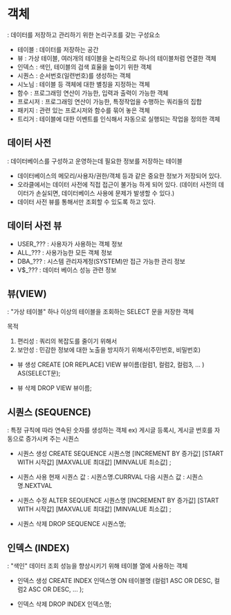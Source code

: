 
# 객체
: 데이터를 저장하고 관리하기 위한 논리구조를 갖는 구성요소
- 테이블     : 데이터를 저장하는 공간
- 뷰         : 가상 테이블,
              여러개의 테이블을 논리적으로 하나의 테이블처럼 연결한 객체
- 인덱스     : 색인, 테이블의 검색 효율을 높이기 위한 객체
- 시퀀스     : 순서번호(일련번호)를 생성하는 객체
- 시노님     : 테이블 등 객체에 대한 별칭을 지정하는 객체
- 함수       : 프로그래밍 연산이 가능한, 입력과 출력이 가능한 객체
- 프로시저   : 프로그래밍 연산이 가능한, 특정작업을 수행하는 쿼리들의 집합
- 패키지     : 관련 있는 프로시저와 함수를 묶어 놓은 객체
- 트리거     : 테이블에 대한 이벤트를 인식해서 자동으로 실행되는 작업을 정의한 객체


## 데이터 사전
: 데이터베이스를 구성하고 운영하는데 필요한 정보를 저장하는 테이블
  - 데이터베이스의 메모리/사용자/권한/객체 등과 같은 중요한 정보가 저장되어 있다.
  - 오라클에서는 데이터 사전에 직접 접근이 불가능 하게 되어 있다.
  (데이터 사전의 데이터가 손실되면, 데이터베이스 사용에 문제가 발생할 수 있다.)
  - 데이터 사전 뷰를 통해서만 조회할 수 있도록 하고 있다.

## 데이터 사전 뷰
- USER_???      : 사용자가 사용하는 객체 정보
- ALL_???       : 사용가능한 모든 객체 정보
- DBA_???       : 시스템 관리자계정(SYSTEM)만 접근 가능한 관리 정보
- V$_???        : 데이터 베이스 성능 관련 정보

## 뷰(VIEW)
: "가상 테이블"
  하나 이상의 테이블을 조회하는 SELECT 문을 저장한 객체

목적
1. 편리성       : 쿼리의 복잡도를 줄이기 위해서
2. 보안성       : 민감한 정보에 대한 노출을 방지하기 위해서(주민번호, 비밀번호)

- 뷰 생성
  CREATE [OR REPLACE] VIEW 뷰이름(컬럼1, 컬럼2, 컬럼3, ... )
  AS(SELECT문);

- 뷰 삭제
  DROP VIEW 뷰이름;


## 시퀀스 (SEQUENCE)
: 특정 규칙에 따라 연속된 숫자를 생성하는 객체
ex) 게시글 등록시, 게시글 번호를 자동으로 증가시켜 주는 시퀀스

- 시퀀스 생성
  CREATE SEQUENCE 시퀀스명
  [INCREMENT BY 증가값]
  [START WITH 시작값]
  [MAXVALUE 최대값]
  [MINVALUE 최소값]
  ;

- 시퀀스 사용
  현재 시퀀스 값 : 시퀀스명.CURRVAL
  다음 시퀀스 값 : 시퀀스명.NEXTVAL

- 시퀀스 수정
  ALTER SEQUENCE 시퀀스명
  [INCREMENT BY 증가값]
  [START WITH 시작값]
  [MAXVALUE 최대값]
  [MINVALUE 최소값]
  ;

- 시퀀스 삭제
  DROP SEQUENCE 시퀀스명;

## 인덱스 (INDEX)
: "색인"
데이터 조회 성능을 향상시키기 위해 테이블 열에 사용하는 객체

- 인덱스 생성
  CREATE INDEX 인덱스명
      ON 테이블명 (컬럼1 ASC OR DESC,
                  컬럼2 ASC OR DESC,
                  ...
                 );

- 인덱스 삭제
  DROP INDEX 인덱스명;